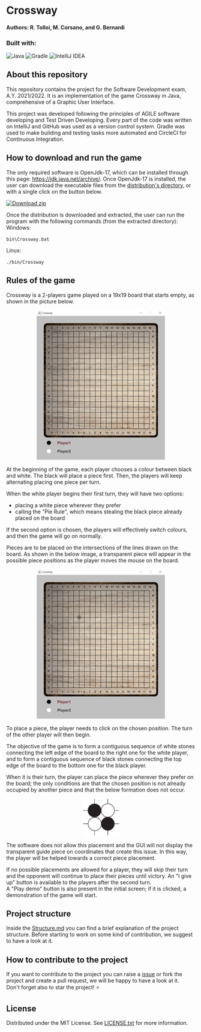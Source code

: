 # Crossway 
#### Authors: R. Tolloi, M. Corsano, and G. Bernardi
### Built with:

![Java](https://img.shields.io/badge/java-%23ED8B00.svg?style=for-the-badge&logo=java&logoColor=white)
![Gradle](https://img.shields.io/badge/Gradle-02303A.svg?style=for-the-badge&logo=Gradle&logoColor=white)
![IntelliJ IDEA](https://img.shields.io/badge/IntelliJIDEA-000000.svg?style=for-the-badge&logo=intellij-idea&logoColor=white)
[![<DSSC>](https://circleci.com/gh/RodTol/Crossway.svg?style=shield)](https://app.circleci.com/pipelines/github/RodTol)
## About this repository
This repository contains the project for the Software Development exam, A.Y. 2021/2022.
It is an implementation of the game Crossway in Java, comprehensive of a Graphic 
User Interface.

This project was developed following the principles of AGILE software developing and
Test Driven Developing. Every part of the code was written on IntelliJ and GitHub was
used as a version control system. Gradle was used to make building and testing tasks more automated
and CircleCI for Continuous Integration.

## How to download and run the game
The only required software is OpenJdk-17, which can be installed through this page: https://jdk.java.net/archive/.
Once OpenJdk-17 is installed, the user can download the executable files from the
[distribution's directory](build/distributions), or with a single click on the button below.

<!-- BEGIN LATEST DOWNLOAD BUTTON -->
[![Download zip](https://custom-icon-badges.herokuapp.com/badge/-Download-blue?style=for-the-badge&logo=download&logoColor=white "Download zip")](https://github.com/RodTol/Crossway/raw/main/build/distributions/Crossway-DSSC.zip)
<!-- END LATEST DOWNLOAD BUTTON -->

Once the distribution is downloaded and extracted, the user can run the
program with the following commands (from the extracted directory):  
Windows:
```
bin\Crossway.bat
```  
Linux:
```
./bin/Crossway
```

## Rules of the game   
Crossway is a 2-players game played on a 19x19 board that starts
empty, as shown in the picture below.

<p align="center">
  <img height="400" src="Pictures/EmptyBoard.png" alt="">
</p>

At the beginning of the game, each player chooses a colour 
between black and white. The black will place a piece first. 
Then, the players will keep alternating placing one piece per
turn. 

When the white player begins their first turn, they will have 
two options:
* placing a white piece wherever they prefer
* calling the "Pie Rule", which means stealing the black piece
already placed on the board

If the second option is chosen, the players will effectively
switch colours, and then the game will go on normally.

Pieces are to be placed on the intersections of the lines drawn
on the board. As shown in the below image, a transparent piece
will appear in the possible piece positions as the player moves
the mouse on the board.

<p align="center">
  <img height="400" src="Pictures/BoardWithGhost.png" alt="">
</p>


To place a piece, the player needs to click on the chosen
position. The turn of the other player will then begin. 

The objective of the game is to form a contiguous sequence of 
white stones connecting the left edge of the board to the right
one for the white player, and to form a contiguous sequence of
black stones connecting the top edge of the board to the bottom
one for the black player.

When it is their turn, the player can place the piece wherever 
they prefer on the board; the only conditions are that the 
chosen position is not already occupied by another piece and that
 the below formation does not occur.

<p align="center">
  <img height="100" src="Pictures/IllegalPosition.png" alt="">
</p>

The software does not allow this placement and the GUI will not
display the transparent guide piece on coordinates that create
this issue. In this way, the player will be helped towards a 
correct piece placement.

If no possible placements are allowed for a player, they will 
skip their turn and the opponent will continue to place their
pieces until victory.
An "I give up" button is available to the players after the second turn.  
A "Play demo" button is also present in the initial screen; if
it is clicked, a demonstration of the game will start.

## Project structure
Inside the [Structure.md](Structure.md) you can find a brief explanation of
the project structure. Before starting to work on some kind of contribution,
we suggest to have a look at it.

## How to contribute to the project
If you want to contribute to the project you can raise a [issue](https://github.com/RodTol/Crossway/issues)
or fork the project and create a pull request, we will be happy to have a look at it.  
Don't forget also to star the project! :star:


## License

Distributed under the MIT License. See [LICENSE.txt](LICENSE.txt) for more information.